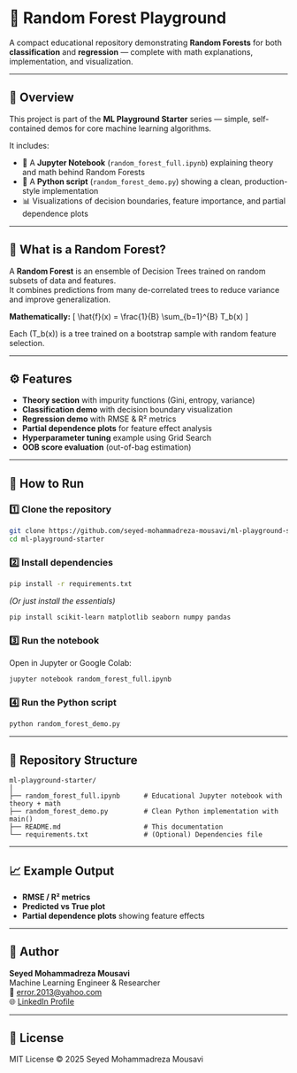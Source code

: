 # 🌲 Random Forest Playground
A compact educational repository demonstrating **Random Forests** for both **classification** and **regression** — complete with math explanations, implementation, and visualization.

---

## 📘 Overview
This project is part of the **ML Playground Starter** series — simple, self-contained demos for core machine learning algorithms.

It includes:
- 📗 A **Jupyter Notebook** (`random_forest_full.ipynb`) explaining theory and math behind Random Forests  
- 🐍 A **Python script** (`random_forest_demo.py`) showing a clean, production-style implementation  
- 📊 Visualizations of decision boundaries, feature importance, and partial dependence plots  

---

## 🧠 What is a Random Forest?
A **Random Forest** is an ensemble of Decision Trees trained on random subsets of data and features.  
It combines predictions from many de-correlated trees to reduce variance and improve generalization.

**Mathematically:**
\[
\hat{f}(x) = \frac{1}{B} \sum_{b=1}^{B} T_b(x)
\]

Each \(T_b(x)\) is a tree trained on a bootstrap sample with random feature selection.

---

## ⚙️ Features
- **Theory section** with impurity functions (Gini, entropy, variance)
- **Classification demo** with decision boundary visualization  
- **Regression demo** with RMSE & R² metrics  
- **Partial dependence plots** for feature effect analysis  
- **Hyperparameter tuning** example using Grid Search  
- **OOB score evaluation** (out-of-bag estimation)  

---

## 🚀 How to Run

### 1️⃣ Clone the repository
```bash
git clone https://github.com/seyed-mohammadreza-mousavi/ml-playground-starter.git
cd ml-playground-starter
```

### 2️⃣ Install dependencies
```bash
pip install -r requirements.txt
```
*(Or just install the essentials)*
```bash
pip install scikit-learn matplotlib seaborn numpy pandas
```

### 3️⃣ Run the notebook
Open in Jupyter or Google Colab:
```bash
jupyter notebook random_forest_full.ipynb
```

### 4️⃣ Run the Python script
```bash
python random_forest_demo.py
```

---

## 🧩 Repository Structure
```
ml-playground-starter/
│
├── random_forest_full.ipynb      # Educational Jupyter notebook with theory + math
├── random_forest_demo.py         # Clean Python implementation with main()
├── README.md                     # This documentation
└── requirements.txt              # (Optional) Dependencies file
```

---

## 📈 Example Output
- **RMSE / R² metrics**
- **Predicted vs True plot**
- **Partial dependence plots** showing feature effects

---

## 👤 Author
**Seyed Mohammadreza Mousavi**  
Machine Learning Engineer & Researcher  
📧 [error.2013@yahoo.com](mailto:error.2013@yahoo.com)  
🌐 [LinkedIn Profile](https://www.linkedin.com/in/seyed-mohammadreza-mousavi)  

---

## 🧾 License
MIT License © 2025 Seyed Mohammadreza Mousavi
